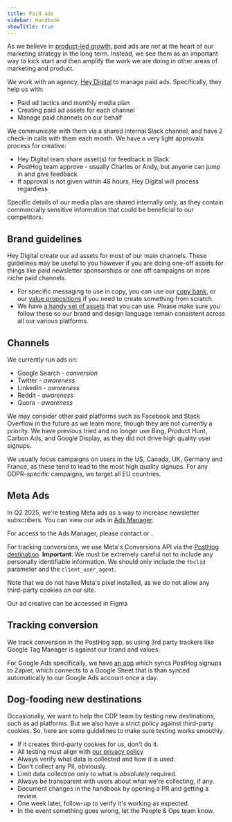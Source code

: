 ```yaml
---
title: Paid ads
sidebar: Handbook
showTitle: true
---
```


As we believe in [product-led growth](/blog/product-led-growth), paid ads are _not_ at the heart of our marketing strategy in the long term. Instead, we see them as an important way to kick start and then amplify the work we are doing in other areas of marketing and product. 

We work with an agency, [Hey Digital](https://www.heydigital.co/) to manage paid ads. Specifically, they help us with:
- Paid ad tactics and monthly media plan
- Creating paid ad assets for each channel
- Manage paid channels on our behalf 

We communicate with them via a shared internal Slack channel, and have 2 check-in calls with them each month. We have a very light approvals process for creative:

- Hey Digital team share asset(s) for feedback in Slack
- PostHog team approve - usually Charles or Andy, but anyone can jump in and give feedback
- If approval is not given within 48 hours, Hey Digital will process regardless

Specific details of our media plan are shared internally only, as they contain commercially sensitive information that could be beneficial to our competitors. 

## Brand guidelines

Hey Digital create our ad assets for most of our main channels. These guidelines may be useful to you however if you are doing one-off assets for things like paid newsletter sponsorships or one off campaigns on more niche paid channels. 

- For specific messaging to use in copy, you can use our [copy bank](https://docs.google.com/spreadsheets/d/1VOwyDs8qmXw38KgCiPeJMIGS-SedSAZLXfb2zvB_1jE/edit#gid=0), or our [value propositions](/handbook/growth/marketing/value-propositions) if you need to create something from scratch.
- We have [a handy set of assets](/media) that you can use. Please make sure you follow these so our brand and design language remain consistent across all our various platforms. 

## Channels

We currently run ads on:
- Google Search - _conversion_
- Twitter - _awareness_
- LinkedIn - _awareness_
- Reddit - _awareness_
- Quora - _awareness_

We may consider other paid platforms such as Facebook and Stack Overflow in the future as we learn more, though they are not currently a priority. We have previous tried and no longer use Bing, Product Hunt, Carbon Ads, and Google Display, as they did not drive high quality user signups. 

We usually focus campaigns on users in the US, Canada, UK, Germany and France, as these tend to lead to the most high quality signups. For any GDPR-specific campaigns, we target all EU countries. 

## Meta Ads

In Q2 2025, we're testing Meta ads as a way to increase newsletter subscribers. You can view our ads in [Ads Manager](https://adsmanager.facebook.com/adsmanager/manage/campaigns?nav_entry_point=lep_237&nav_source=unknown&global_scope_id=643559792019437&business_id=643559792019437&act=1028028472241792&redirect_session_id=0302e4c2-f5ff-4150-92af-95821305a344&ads_manager_read_regions=true#).

For access to the Ads Manager, please contact <TeamMember name="Lior Neu-ner" /> or <TeamMember name="Brian Young" />.

For tracking conversions, we use Meta's Conversions API via the [PostHog destination](https://us.posthog.com/project/2/functions/0196edd0-6d74-0000-636b-5f69c8e7e9f5). **Important**: We must be extremely careful not to include any personally identifiable information. We should only include the `fbclid` parameter and the `client_user_agent`.

Note that we do not have Meta's pixel installed, as we do not allow any third-party cookies on our site.

Our ad creative can be accessed in <PrivateLink url="https://www.figma.com/design/CLj2U34xpNiHuZRo73GJPm/posthog.com?node-id=17915-50&t=9Wn8U6aWkxf2ZVry-1">Figma</PrivateLink>

## Tracking conversion

We track conversion in the PostHog app, as using 3rd party trackers like Google Tag Manager is against our brand and values. 

For Google Ads specifically, we have [an app](https://github.com/PostHog/plugin-write-google-ads-to-zapier) which syncs PostHog signups to Zapier, which connects to a Google Sheet that is than synced automatically to our Google Ads account once a day.

## Dog-fooding new destinations

Occasionally, we want to help the CDP team by testing new destinations, such as ad platforms. But we also have a strict policy against third-party cookies. So, here are some guidelines to make sure testing works smoothly. 

* If it creates third-party cookies for us, don't do it. 
* All testing must align with [our privacy policy](/privacy)
* Always verify what data is collected and how it is used. 
* Don't collect any PII, obviously. 
* Limit data collection only to what is _absolutely_ required. 
* Always be transparent with users about what we're collecting, if any. 
* Document changes in the handbook by opening a PR and getting a review. 
* One week later, follow-up to verify it's working as expected.
* In the event something goes wrong, let the People & Ops team know. 
